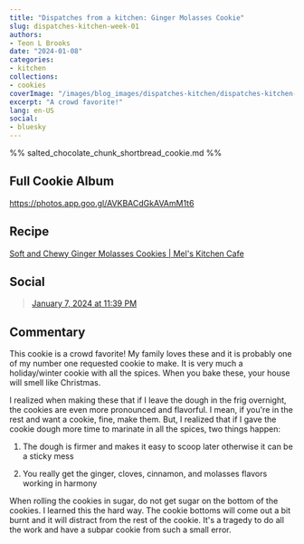 ```yaml
---
title: "Dispatches from a kitchen: Ginger Molasses Cookie"
slug: dispatches-kitchen-week-01
authors:
- Teon L Brooks
date: "2024-01-08"
categories:
- kitchen
collections:
- cookies
coverImage: "/images/blog_images/dispatches-kitchen/dispatches-kitchen-week-01.jpg"
excerpt: "A crowd favorite!"
lang: en-US
social:
- bluesky
---
```

%% salted_chocolate_chunk_shortbread_cookie.md %%
<script> import Callout from '$lib/components/Callout.svelte'; </script>

<Callout>
<h2>Full Cookie Album</h2>

<https://photos.app.goo.gl/AVKBACdGkAVAmM1t6>
</Callout>

## Recipe

[Soft and Chewy Ginger Molasses Cookies | Mel's Kitchen Cafe](https://www.melskitchencafe.com/soft-and-chewy-ginger-molasses-cookies/)

## Social

<blockquote class="bluesky-embed" data-bluesky-uri="at://did:plc:yl7wcldipsfnjdww2jg5mnrv/app.bsky.feed.post/3kigz6p7q532p" data-bluesky-cid="bafyreih5ukczcxbsesp27zphhywzutx5m24e7a776s6jyjeseomgohjibu"><a href="https://bsky.app/profile/did:plc:yl7wcldipsfnjdww2jg5mnrv/post/3kigz6p7q532p?ref_src=embed">January 7, 2024 at 11:39 PM</a></blockquote>

## Commentary

This cookie is a crowd favorite! My family loves these and it is probably one of my number one requested cookie to make. It is very much a holiday/winter cookie with all the spices. When you bake these, your house will smell like Christmas.

I realized when making these that if I leave the dough in the frig overnight, the cookies are even more pronounced and flavorful. I mean, if you're in the rest and want a cookie, fine, make them. But, I realized that if I gave the cookie dough more time to marinate in all the spices, two things happen:

1. The dough is firmer and makes it easy to scoop later otherwise it can be a sticky mess

2. You really get the ginger, cloves, cinnamon, and molasses flavors working in harmony

When rolling the cookies in sugar, do not get sugar on the bottom of the cookies. I learned this the hard way. The cookie bottoms will come out a bit burnt and it will distract from the rest of the cookie. It's a tragedy to do all the work and have a subpar cookie from such a small error.
